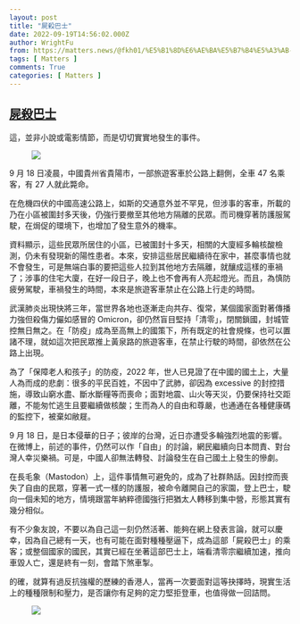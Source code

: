 ```yaml
---
layout: post
title: "屍殺巴士"
date: 2022-09-19T14:56:02.000Z
author: WrightFu
from: https://matters.news/@fkh01/%E5%B1%8D%E6%AE%BA%E5%B7%B4%E5%A3%AB-bafyreiebl2esigrhpobzfpp5u7ypyvejrqhc7wgtsbvdp5rx6yaxug4tdu
tags: [ Matters ]
comments: True
categories: [ Matters ]
---
```

<!--1663599362000-->
[屍殺巴士](https://matters.news/@fkh01/%E5%B1%8D%E6%AE%BA%E5%B7%B4%E5%A3%AB-bafyreiebl2esigrhpobzfpp5u7ypyvejrqhc7wgtsbvdp5rx6yaxug4tdu)
------

<div>
<p>這，並非小說或電影情節，而是切切實實地發生的事件。</p><figure class="image"><img src="https://assets.matters.news/embed/d2f3fb48-1035-49ee-93d6-eb0395f6eedf.png" data-asset-id="d2f3fb48-1035-49ee-93d6-eb0395f6eedf" referrerpolicy="no-referrer"><figcaption><span></span></figcaption></figure><p>9 月 18 日凌晨，中國貴州省貴陽市，一部旅遊客車於公路上翻側，全車 47 名乘客，有 27 人就此斃命。</p><p>在危機四伏的中國高速公路上，如斯的交通意外並不罕見，但涉事的客車，所載的乃在小區被圍封多天後，仍強行要撤至其他地方隔離的民眾。而司機穿著防護服駕駛，在焗促的環境下，也增加了發生意外的機率。</p><p>資料顯示，這些民眾所居住的小區，已被圍封十多天，相關的大廈經多輪核酸檢測，仍未有發現新的陽性患者。本來，安排這些居民繼續待在家中，甚麼事情也就不會發生，可是無端白事的要把這些人拉到其他地方去隔離，就釀成這樣的車禍了；涉事的住宅大廈，在好一段日子，晚上也不會再有人亮起燈光。而且，為慎防疲勞駕駛，車禍發生的時間，本來是旅遊客車禁止在公路上行走的時間。</p><p>武漢肺炎出現快將三年，當世界各地也逐漸走向共存、復常，某個國家面對著傳播力強但殺傷力儼如感冒的 Omicron，卻仍然盲目堅持「清零」，閉關鎖國，封城管控無日無之。在「防疫」成為至高無上的國策下，所有既定的社會規條，也可以置諸不理，就如這次把民眾推上黃泉路的旅遊客車，在禁止行駛的時間，卻依然在公路上出現。</p><p>為了「保障老人和孩子」的防疫，2022 年，世人已見證了在中國的國土上，大量人為而成的悲劇：很多的平民百姓，不因中了武肺，卻因為 excessive 的封控措施，導致山窮水盡、斷水斷糧等而喪命；面對地震、山火等天災，仍要保持社交距離，不能匆忙逃生且要繼續做核酸；生而為人的自由和尊嚴，也通通在各種健康碼的監控下，被棄如敝屣。</p><p>9 月 18 日，是日本侵華的日子；彼岸的台灣，近日亦遭受多輪強烈地震的影響。在微博上，前述的事件，仍然可以作「自由」的討論，網民繼續向日本問責、對台灣人幸災樂禍。可是，中國人卻無法轉發、討論發生在自己國土上發生的慘劇。</p><p>在長毛象（Mastodon）上，這件事情無可避免的，成為了社群熱話。因封控而喪失了自由的民眾，穿著一式一樣的防護服，被命令離開自己的家園，登上巴士，駛向一個未知的地方，情境跟當年納粹德國強行把猶太人轉移到集中營，形態其實有幾分相似。</p><p>有不少象友說，不要以為自己這一刻仍然活著、能夠在網上發表言論，就可以慶幸，因為自己總有一天，也有可能在面對種種壓逼下，成為這部「屍殺巴士」的乘客；或整個國家的國民，其實已經在坐著這部巴士上，端看清零宗繼續加速，推向車毀人亡，還是終有一刻，會踏下煞車掣。</p><p>的確，就算有過反抗強權的歷練的香港人，當再一次要面對這等抉擇時，現實生活上的種種限制和壓力，是否讓你有足夠的定力堅拒登車，也值得做一回詰問。</p><figure class="image"><img src="https://assets.matters.news/embed/d400afb4-28ca-407e-b846-d6cd182d1151.png" data-asset-id="d400afb4-28ca-407e-b846-d6cd182d1151" referrerpolicy="no-referrer"><figcaption><span></span></figcaption></figure><p><br></p>
</div>
